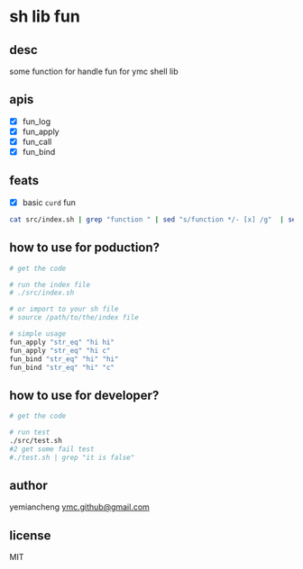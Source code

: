 # sh lib fun

## desc

some function for handle fun for ymc shell lib

## apis

- [x] fun_log
- [x] fun_apply
- [x] fun_call
- [x] fun_bind

## feats

- [x] basic `curd` fun

```sh
cat src/index.sh | grep "function " | sed "s/function */- [x] /g"  | sed "s/() *{//g"
```

## how to use for poduction?

```sh
# get the code

# run the index file
# ./src/index.sh

# or import to your sh file
# source /path/to/the/index file

# simple usage
fun_apply "str_eq" "hi hi"
fun_apply "str_eq" "hi c"
fun_bind "str_eq" "hi" "hi"
fun_bind "str_eq" "hi" "c"
```

## how to use for developer?

```sh
# get the code

# run test
./src/test.sh
#2 get some fail test
#./test.sh | grep "it is false"
```

## author

yemiancheng <ymc.github@gmail.com>

## license

MIT
